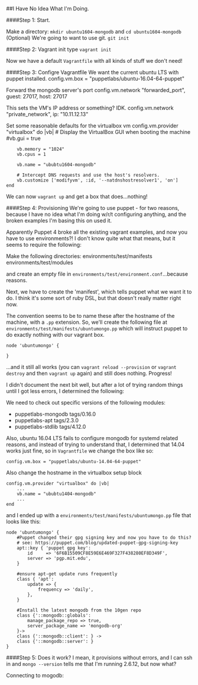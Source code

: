 ##I Have No Idea What I'm Doing.


####Step 1: Start.

Make a directory: `mkdir ubuntu1604-mongodb` and `cd ubuntu1604-mongodb`
(Optional) We're going to want to use git. `git init`

####Step 2: Vagrant init
type `vagrant init`

Now we have a default `Vagrantfile` with all kinds of stuff we don't need! 

####Step 3: Configre Vagrantfile
We want the current ubuntu LTS with puppet installed.
    config.vm.box = "puppetlabs/ubuntu-16.04-64-puppet"

Forward the mongodb server's port
    config.vm.network "forwarded_port", guest: 27017, host: 27017

This sets the VM's IP address or something? IDK.
    config.vm.network "private_network", ip: "10.11.12.13"

Set some reasonable defaults for the virtualbox vm
    config.vm.provider "virtualbox" do |vb|
        # Display the VirtualBox GUI when booting the machine
        #vb.gui = true
    
        vb.memory = "1024"
        vb.cpus = 1

        vb.name = "ububtu1604-mongodb"

        # Intercept DNS requests and use the host's resolvers.
        vb.customize ['modifyvm', :id, '--natdnshostresolver1', 'on']
    end

We can now `vagrant up` and get a box that does...nothing!

####Step 4: Provisioning
We're going to use puppet - for two reasons, because I have no idea what I'm doing w/r/t configuring anything, and the broken examples I'm basing this on used it.

Apparently Puppet 4 broke all the existing vagrant examples, and now you have to use environments?! I don't know quite what that means, but it seems to require the following:

Make the following directories:
    environments/test/manifests
    environments/test/modules

and create an empty file in `environments/test/environment.conf`...because reasons.

Next, we have to create the 'manifest', which tells puppet what we want it to do. I think it's some sort of ruby DSL, but that doesn't really matter right now.

The convention seems to be to name these after the hostname of the machine, with a `.pp` extension. So, we'll create the following file at `environments/test/manifests/ubuntumongo.pp` which will instruct puppet to do exactly nothing with our vagrant box.

    node 'ubuntumongo' {

    }

...and it still all works (you can `vagrant reload --provision` or `vagrant destroy` and then `vagrant up` again) and still does nothing. Progress!

I didn't document the next bit well, but after a lot of trying random things until I got less errors, I determined the following:

We need to check out specific versions of the following modules:

*  puppetlabs-mongodb tags/0.16.0
*  puppetlabs-apt tags/2.3.0
*  puppetlabs-stdlib tags/4.12.0
 
Also, ubuntu 16.04 LTS fails to configure mongodb for systemd related reasons, and instead of trying to understand that, I determined that 14.04 works just fine, so in `Vagrantfile` we change the box like so:

    config.vm.box = "puppetlabs/ubuntu-14.04-64-puppet"

Also change the hostname in the virtualbox setup block

    config.vm.provider "virtualbox" do |vb|
        ...
        vb.name = "ububtu1404-mongodb"
        ...
    end

and I ended up with a `environments/test/manifests/ubuntumongo.pp` file that looks like this:
    
    node 'ubuntumongo' {
        #Puppet changed their gpg signing key and now you have to do this?
        # see: https://puppet.com/blog/updated-puppet-gpg-signing-key
        apt::key { 'puppet gpg key':
            id     => '6F6B15509CF8E59E6E469F327F438280EF8D349F',
            server => 'pgp.mit.edu',
        }

        #ensure apt-get update runs frequently
        class { 'apt':
            update => {
                frequency => 'daily',
            },
        }

        #Install the latest mongodb from the 10gen repo
        class {'::mongodb::globals':
            manage_package_repo => true,
            server_package_name => 'mongodb-org'
        }->
        class {'::mongodb::client': } ->
        class {'::mongodb::server': }
    }

####Step 5: Does it work?
I mean, it provisions without errors, and I can ssh in and `mongo --version` tells me that I'm running 2.6.12, but now what?

Connecting to mogodb:
